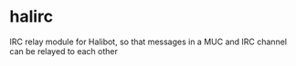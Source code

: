 # halirc
IRC relay module for Halibot, so that messages in a MUC and IRC channel can be relayed to each other
